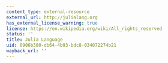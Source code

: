 ```yaml
---
content_type: external-resource
external_url: http://julialang.org
has_external_license_warning: true
license: https://en.wikipedia.org/wiki/All_rights_reserved
status: ''
title: Julia Language
uid: 0906b380-db64-4b93-bdc8-034072274b21
wayback_url: ''
---
```


